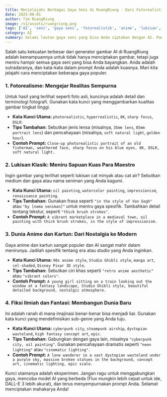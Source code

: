 ```yaml
---
title: Menjelajahi Berbagai Gaya Seni di RuangRiung - Dari Fotorealistik hingga Anime
date: 2025-08-01
author: Tim RuangRiung
image: /v1/assets/ruangriung.png
tags: ['AI', 'seni', 'gaya seni', 'fotorealistik', 'anime', 'lukisan', 'fantasi']
category: AI
summary: Selami lautan gaya seni yang bisa Anda ciptakan dengan AI. Panduan ini akan menunjukkan cara membuat gambar fotorealistik, anime, cat minyak, dan lainnya dengan prompt yang tepat.
---
```


Salah satu kekuatan terbesar dari generator gambar AI di RuangRiung adalah kemampuannya untuk tidak hanya menciptakan gambar, tetapi juga meniru hampir semua gaya seni yang bisa Anda bayangkan. Anda adalah sutradaranya, dan kata-kata dalam prompt Anda adalah kuasnya. Mari kita jelajahi cara menciptakan beberapa gaya populer.

### 1. Fotorealisme: Mengejar Realitas Sempurna

Untuk hasil yang terlihat seperti foto asli, kuncinya adalah detail dan terminologi fotografi. Gunakan kata kunci yang menggambarkan kualitas gambar tingkat tinggi.

* **Kata Kunci Utama:** `photorealistic`, `hyperrealistic`, `8K`, `sharp focus`, `DSLR`.
* **Tips Tambahan:** Sebutkan jenis lensa (misalnya, `35mm lens`, `85mm portrait lens`) dan pencahayaan (misalnya, `soft natural light`, `golden hour`).
* **Contoh Prompt:** `Close-up photorealistic portrait of an old fisherman, weathered face, sharp focus on his blue eyes, 8K, DSLR, soft natural light.`

### 2. Lukisan Klasik: Meniru Sapuan Kuas Para Maestro

Ingin gambar yang terlihat seperti lukisan cat minyak atau cat air? Sebutkan medium dan gaya atau nama seniman yang Anda kagumi.

* **Kata Kunci Utama:** `oil painting`, `watercolor painting`, `impressionism`, `renaissance painting`.
* **Tips Tambahan:** Gunakan frasa seperti `"in the style of Van Gogh"` atau `"by [nama seniman]"` untuk meniru gaya spesifik. Tambahkan detail tentang tekstur, seperti `"thick brush strokes"`.
* **Contoh Prompt:** `A vibrant marketplace in a medieval town, oil painting with thick brush strokes, in the style of impressionism.`

### 3. Dunia Anime dan Kartun: Dari Nostalgia ke Modern

Gaya anime dan kartun sangat populer dan AI sangat mahir dalam menirunya. Jadilah spesifik tentang era atau studio yang Anda inginkan.

* **Kata Kunci Utama:** `90s anime style`, `Studio Ghibli style`, `manga art`, `cel-shaded`, `Disney Pixar 3D style`.
* **Tips Tambahan:** Sebutkan ciri khas seperti `"retro anime aesthetic"` atau `"vibrant colors"`.
* **Contoh Prompt:** `A young girl sitting on a train looking out the window at a fantasy landscape, Studio Ghibli style, beautiful detailed background, nostalgic atmosphere.`

### 4. Fiksi Ilmiah dan Fantasi: Membangun Dunia Baru

Ini adalah ranah di mana imajinasi benar-benar bisa menjadi liar. Gunakan kata kunci yang mendefinisikan sub-genre yang Anda tuju.

* **Kata Kunci Utama:** `cyberpunk city`, `steampunk airship`, `dystopian wasteland`, `high fantasy concept art`, `epic`.
* **Tips Tambahan:** Gabungkan dengan gaya lain, misalnya `"cyberpunk city, oil painting"`. Gunakan pencahayaan dramatis seperti `"neon lighting"` atau `"cinematic lighting"`.
* **Contoh Prompt:** `A lone wanderer in a vast dystopian wasteland under a purple sky, massive broken statues in the background, concept art, cinematic lighting, epic scale.`

Kunci utamanya adalah eksperimen. Jangan ragu untuk menggabungkan gaya, mencoba model AI yang berbeda (Flux mungkin lebih cepat untuk ide, DALL-E 3 lebih akurat), dan terus menyempurnakan prompt Anda. Selamat menciptakan mahakarya Anda!
